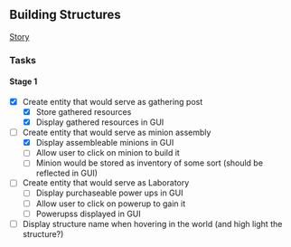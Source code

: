 ## Building Structures

[Story](./project.md#building-structures)

### Tasks

#### Stage 1

- [x] Create entity that would serve as gathering post
  - [x] Store gathered resources
  - [x] Display gathered resources in GUI
- [ ] Create entity that would serve as minion assembly
  - [x] Display assembleable minions in GUI
  - [ ] Allow user to click on minion to build it
  - [ ] Minion would be stored as inventory of some sort (should be reflected in GUI)
- [ ] Create entity that would serve as Laboratory
  - [ ] Display purchaseable power ups in GUI
  - [ ] Allow user to click on powerup to gain it
  - [ ] Powerupss displayed in GUI
- [ ] Display structure name when hovering in the world (and high light the structure?)
